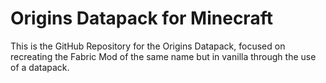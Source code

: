 # Origins Datapack for Minecraft

This is the GitHub Repository for the Origins Datapack, focused on recreating the Fabric Mod of the same name but in vanilla through the use of a datapack.
